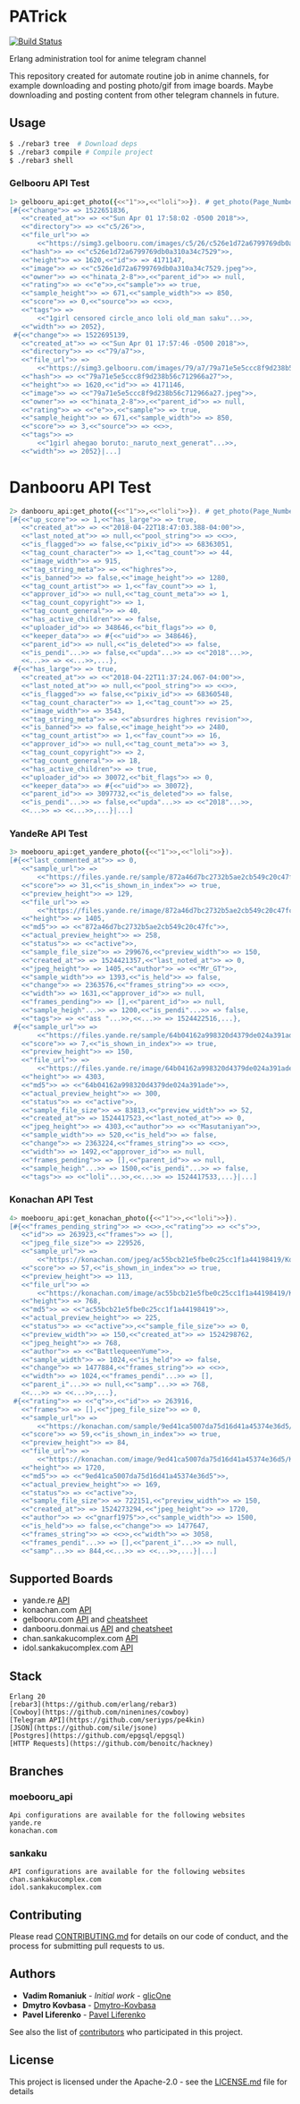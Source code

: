 # PATrick

[![Build Status](https://api.travis-ci.org/repos/ErlangBoys/PATrick.svg?branch=dev)](https://travis-ci.org/ErlangBoys/PATrick)

Erlang administration tool for anime telegram channel

This repository created for automate routine job in anime channels, for example downloading and posting photo/gif from image boards.
Maybe downloading and posting content from other telegram channels in future.

## Usage

```sh
$ ./rebar3 tree  # Download deps
$ ./rebar3 compile # Compile project
$ ./rebar3 shell
```

### Gelbooru API Test

```sh
1> gelbooru_api:get_photo({<<"1">>,<<"loli">>}). # get_photo(Page_Number, Tags)
[#{<<"change">> => 1522651836,
   <<"created_at">> => <<"Sun Apr 01 17:58:02 -0500 2018">>,
   <<"directory">> => <<"c5/26">>,
   <<"file_url">> =>
       <<"https://simg3.gelbooru.com/images/c5/26/c526e1d72a6799769db0a310a34c7529.jpeg">>,
   <<"hash">> => <<"c526e1d72a6799769db0a310a34c7529">>,
   <<"height">> => 1620,<<"id">> => 4171147,
   <<"image">> => <<"c526e1d72a6799769db0a310a34c7529.jpeg">>,
   <<"owner">> => <<"hinata_2-8">>,<<"parent_id">> => null,
   <<"rating">> => <<"e">>,<<"sample">> => true,
   <<"sample_height">> => 671,<<"sample_width">> => 850,
   <<"score">> => 0,<<"source">> => <<>>,
   <<"tags">> =>
       <<"1girl censored circle_anco loli old_man saku"...>>,
   <<"width">> => 2052},
 #{<<"change">> => 1522695139,
   <<"created_at">> => <<"Sun Apr 01 17:57:46 -0500 2018">>,
   <<"directory">> => <<"79/a7">>,
   <<"file_url">> =>
       <<"https://simg3.gelbooru.com/images/79/a7/79a71e5e5ccc8f9d238b56c712966a27.jpeg">>,
   <<"hash">> => <<"79a71e5e5ccc8f9d238b56c712966a27">>,
   <<"height">> => 1620,<<"id">> => 4171146,
   <<"image">> => <<"79a71e5e5ccc8f9d238b56c712966a27.jpeg">>,
   <<"owner">> => <<"hinata_2-8">>,<<"parent_id">> => null,
   <<"rating">> => <<"e">>,<<"sample">> => true,
   <<"sample_height">> => 671,<<"sample_width">> => 850,
   <<"score">> => 3,<<"source">> => <<>>,
   <<"tags">> =>
       <<"1girl ahegao boruto:_naruto_next_generat"...>>,
   <<"width">> => 2052}|...]
```

# Danbooru API Test

```sh
2> danbooru_api:get_photo({<<"1">>,<<"loli">>}). # get_photo(Page_Number, Tags)
[#{<<"up_score">> => 1,<<"has_large">> => true,
   <<"created_at">> => <<"2018-04-22T18:47:03.388-04:00">>,
   <<"last_noted_at">> => null,<<"pool_string">> => <<>>,
   <<"is_flagged">> => false,<<"pixiv_id">> => 68363051,
   <<"tag_count_character">> => 1,<<"tag_count">> => 44,
   <<"image_width">> => 915,
   <<"tag_string_meta">> => <<"highres">>,
   <<"is_banned">> => false,<<"image_height">> => 1280,
   <<"tag_count_artist">> => 1,<<"fav_count">> => 1,
   <<"approver_id">> => null,<<"tag_count_meta">> => 1,
   <<"tag_count_copyright">> => 1,
   <<"tag_count_general">> => 40,
   <<"has_active_children">> => false,
   <<"uploader_id">> => 348646,<<"bit_flags">> => 0,
   <<"keeper_data">> => #{<<"uid">> => 348646},
   <<"parent_id">> => null,<<"is_deleted">> => false,
   <<"is_pendi"...>> => false,<<"upda"...>> => <<"2018"...>>,
   <<...>> => <<...>>,...},
 #{<<"has_large">> => true,
   <<"created_at">> => <<"2018-04-22T11:37:24.067-04:00">>,
   <<"last_noted_at">> => null,<<"pool_string">> => <<>>,
   <<"is_flagged">> => false,<<"pixiv_id">> => 68360548,
   <<"tag_count_character">> => 1,<<"tag_count">> => 25,
   <<"image_width">> => 3543,
   <<"tag_string_meta">> => <<"absurdres highres revision">>,
   <<"is_banned">> => false,<<"image_height">> => 2480,
   <<"tag_count_artist">> => 1,<<"fav_count">> => 16,
   <<"approver_id">> => null,<<"tag_count_meta">> => 3,
   <<"tag_count_copyright">> => 2,
   <<"tag_count_general">> => 18,
   <<"has_active_children">> => true,
   <<"uploader_id">> => 30072,<<"bit_flags">> => 0,
   <<"keeper_data">> => #{<<"uid">> => 30072},
   <<"parent_id">> => 3097732,<<"is_deleted">> => false,
   <<"is_pendi"...>> => false,<<"upda"...>> => <<"2018"...>>,
   <<...>> => <<...>>,...}|...]
```

### YandeRe API Test

```sh
3> moebooru_api:get_yandere_photo({<<"1">>,<<"loli">>}).
[#{<<"last_commented_at">> => 0,
   <<"sample_url">> =>
       <<"https://files.yande.re/sample/872a46d7bc2732b5ae2cb549c20c47fc/yande.re%20448073%20sample%20ass%20bathin"...>>,
   <<"score">> => 31,<<"is_shown_in_index">> => true,
   <<"preview_height">> => 129,
   <<"file_url">> =>
       <<"https://files.yande.re/image/872a46d7bc2732b5ae2cb549c20c47fc/yande.re%20448073%20ass%20"...>>,
   <<"height">> => 1405,
   <<"md5">> => <<"872a46d7bc2732b5ae2cb549c20c47fc">>,
   <<"actual_preview_height">> => 258,
   <<"status">> => <<"active">>,
   <<"sample_file_size">> => 299676,<<"preview_width">> => 150,
   <<"created_at">> => 1524421357,<<"last_noted_at">> => 0,
   <<"jpeg_height">> => 1405,<<"author">> => <<"Mr_GT">>,
   <<"sample_width">> => 1393,<<"is_held">> => false,
   <<"change">> => 2363576,<<"frames_string">> => <<>>,
   <<"width">> => 1631,<<"approver_id">> => null,
   <<"frames_pending">> => [],<<"parent_id">> => null,
   <<"sample_heigh"...>> => 1200,<<"is_pendi"...>> => false,
   <<"tags">> => <<"ass "...>>,<<...>> => 1524422516,...},
 #{<<"sample_url">> =>
       <<"https://files.yande.re/sample/64b04162a998320d4379de024a391ade/yande.re%20447996%20sample%20loli%20love_"...>>,
   <<"score">> => 7,<<"is_shown_in_index">> => true,
   <<"preview_height">> => 150,
   <<"file_url">> =>
       <<"https://files.yande.re/image/64b04162a998320d4379de024a391ade/yande.re%20447996%20loli%2"...>>,
   <<"height">> => 4303,
   <<"md5">> => <<"64b04162a998320d4379de024a391ade">>,
   <<"actual_preview_height">> => 300,
   <<"status">> => <<"active">>,
   <<"sample_file_size">> => 83813,<<"preview_width">> => 52,
   <<"created_at">> => 1524417523,<<"last_noted_at">> => 0,
   <<"jpeg_height">> => 4303,<<"author">> => <<"Masutaniyan">>,
   <<"sample_width">> => 520,<<"is_held">> => false,
   <<"change">> => 2363224,<<"frames_string">> => <<>>,
   <<"width">> => 1492,<<"approver_id">> => null,
   <<"frames_pending">> => [],<<"parent_id">> => null,
   <<"sample_heigh"...>> => 1500,<<"is_pendi"...>> => false,
   <<"tags">> => <<"loli"...>>,<<...>> => 1524417533,...}|...]
```

### Konachan API Test

```sh
4> moebooru_api:get_konachan_photo({<<"1">>,<<"loli">>}).
[#{<<"frames_pending_string">> => <<>>,<<"rating">> => <<"s">>,
   <<"id">> => 263923,<<"frames">> => [],
   <<"jpeg_file_size">> => 229526,
   <<"sample_url">> =>
       <<"https://konachan.com/jpeg/ac55bcb21e5fbe0c25cc1f1a44198419/Konachan.com%20-%20263923%20a"...>>,
   <<"score">> => 57,<<"is_shown_in_index">> => true,
   <<"preview_height">> => 113,
   <<"file_url">> =>
       <<"https://konachan.com/image/ac55bcb21e5fbe0c25cc1f1a44198419/Konachan.com"...>>,
   <<"height">> => 768,
   <<"md5">> => <<"ac55bcb21e5fbe0c25cc1f1a44198419">>,
   <<"actual_preview_height">> => 225,
   <<"status">> => <<"active">>,<<"sample_file_size">> => 0,
   <<"preview_width">> => 150,<<"created_at">> => 1524298762,
   <<"jpeg_height">> => 768,
   <<"author">> => <<"BattlequeenYume">>,
   <<"sample_width">> => 1024,<<"is_held">> => false,
   <<"change">> => 1477884,<<"frames_string">> => <<>>,
   <<"width">> => 1024,<<"frames_pendi"...>> => [],
   <<"parent_i"...>> => null,<<"samp"...>> => 768,
   <<...>> => <<...>>,...},
 #{<<"rating">> => <<"q">>,<<"id">> => 263916,
   <<"frames">> => [],<<"jpeg_file_size">> => 0,
   <<"sample_url">> =>
       <<"https://konachan.com/sample/9ed41ca5007da75d16d41a45374e36d5/Konachan.com%20-%20263916%2"...>>,
   <<"score">> => 59,<<"is_shown_in_index">> => true,
   <<"preview_height">> => 84,
   <<"file_url">> =>
       <<"https://konachan.com/image/9ed41ca5007da75d16d41a45374e36d5/Konachan.com"...>>,
   <<"height">> => 1720,
   <<"md5">> => <<"9ed41ca5007da75d16d41a45374e36d5">>,
   <<"actual_preview_height">> => 169,
   <<"status">> => <<"active">>,
   <<"sample_file_size">> => 722151,<<"preview_width">> => 150,
   <<"created_at">> => 1524273294,<<"jpeg_height">> => 1720,
   <<"author">> => <<"gnarf1975">>,<<"sample_width">> => 1500,
   <<"is_held">> => false,<<"change">> => 1477647,
   <<"frames_string">> => <<>>,<<"width">> => 3058,
   <<"frames_pendi"...>> => [],<<"parent_i"...>> => null,
   <<"samp"...>> => 844,<<...>> => <<...>>,...}|...]
```

## Supported Boards

  * yande.re [API](https://yande.re/help/api)
  * konachan.com [API](https://konachan.com/help/api)
  * gelbooru.com [API](https://gelbooru.com/index.php?page=help&topic=dapi) and [cheatsheet](https://gelbooru.com/index.php?page=help&topic=cheatsheet)
  * danbooru.donmai.us [API](https://danbooru.donmai.us/wiki_pages/43568) and [cheatsheet](https://danbooru.donmai.us/wiki_pages/43049)
  * chan.sankakucomplex.com [API](https://chan.sankakucomplex.com/help/api)
  * idol.sankakucomplex.com [API](https://idol.sankakucomplex.com/help/api)

## Stack

```
Erlang 20
[rebar3](https://github.com/erlang/rebar3) 
[Cowboy](https://github.com/ninenines/cowboy)
[Telegram API](https://github.com/seriyps/pe4kin)
[JSON](https://github.com/sile/jsone)
[Postgres](https://github.com/epgsql/epgsql)
[HTTP Requests](https://github.com/benoitc/hackney)
```

## Branches

### moebooru_api

    Api configurations are available for the following websites
    yande.re
    konachan.com

### sankaku

    API configurations are available for the following websites
    chan.sankakucomplex.com
    idol.sankakucomplex.com

## Contributing

Please read [CONTRIBUTING.md](CONTRIBUTING.md) for details on our code of conduct, and the process for submitting pull requests to us.

## Authors

* **Vadim Romaniuk** - *Initial work* - [glicOne](https://github.com/RomaniukVadim)
* **Dmytro Kovbasa**  - [Dmytro-Kovbasa](https://github.com/Dmytro-Kovbasa)
* **Pavel Liferenko**  - [Pavel Liferenko](https://github.com/Liferenko)

See also the list of [contributors](https://github.com/ErlangBoys/PATrick/graphs/contributors) who participated in this project.

## License

This project is licensed under the Apache-2.0 - see the [LICENSE.md](LICENSE.md) file for details
